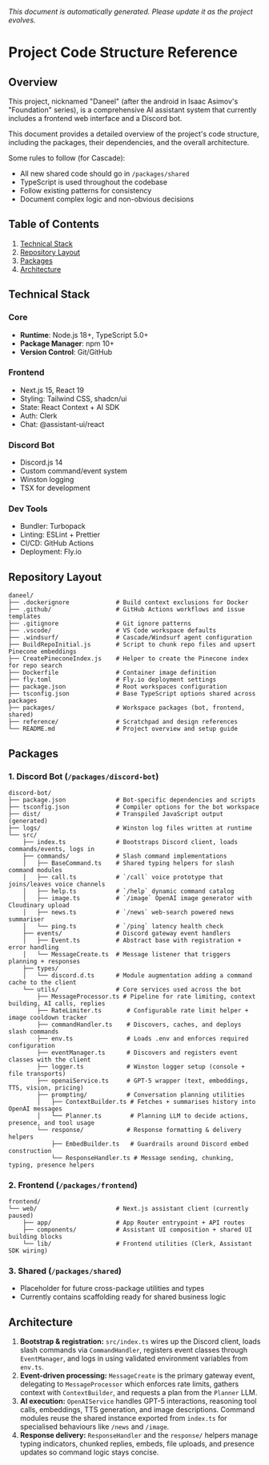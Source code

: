 *This document is automatically generated. Please update it as the project evolves.*

# Project Code Structure Reference

## Overview

This project, nicknamed "Daneel" (after the android in Isaac Asimov's "Foundation" series), is a comprehensive AI assistant system that currently includes a frontend web interface and a Discord bot.

This document provides a detailed overview of the project's code structure, including the packages, their dependencies, and the overall architecture.

Some rules to follow (for Cascade):
- All new shared code should go in `/packages/shared`
- TypeScript is used throughout the codebase
- Follow existing patterns for consistency
- Document complex logic and non-obvious decisions

## Table of Contents

1. [Technical Stack](#technical-stack)
2. [Repository Layout](#repository-layout)
3. [Packages](#packages)
4. [Architecture](#architecture)

## Technical Stack

### Core
- **Runtime**: Node.js 18+, TypeScript 5.0+
- **Package Manager**: npm 10+
- **Version Control**: Git/GitHub

### Frontend
- Next.js 15, React 19
- Styling: Tailwind CSS, shadcn/ui
- State: React Context + AI SDK
- Auth: Clerk
- Chat: @assistant-ui/react

### Discord Bot
- Discord.js 14
- Custom command/event system
- Winston logging
- TSX for development

### Dev Tools
- Bundler: Turbopack
- Linting: ESLint + Prettier
- CI/CD: GitHub Actions
- Deployment: Fly.io

## Repository Layout

```text
daneel/
├── .dockerignore             # Build context exclusions for Docker
├── .github/                  # GitHub Actions workflows and issue templates
├── .gitignore                # Git ignore patterns
├── .vscode/                  # VS Code workspace defaults
├── .windsurf/                # Cascade/Windsurf agent configuration
├── BuildRepoInitial.js       # Script to chunk repo files and upsert Pinecone embeddings
├── CreatePineconeIndex.js    # Helper to create the Pinecone index for repo search
├── Dockerfile                # Container image definition
├── fly.toml                  # Fly.io deployment settings
├── package.json              # Root workspaces configuration
├── tsconfig.json             # Base TypeScript options shared across packages
├── packages/                 # Workspace packages (bot, frontend, shared)
├── reference/                # Scratchpad and design references
└── README.md                 # Project overview and setup guide
```

## Packages

### 1. Discord Bot (`/packages/discord-bot`)
```text
discord-bot/
├── package.json              # Bot-specific dependencies and scripts
├── tsconfig.json             # Compiler options for the bot workspace
├── dist/                     # Transpiled JavaScript output (generated)
├── logs/                     # Winston log files written at runtime
└── src/
    ├── index.ts              # Bootstraps Discord client, loads commands/events, logs in
    ├── commands/             # Slash command implementations
    │   ├── BaseCommand.ts    # Shared typing helpers for slash command modules
    │   ├── call.ts           # `/call` voice prototype that joins/leaves voice channels
    │   ├── help.ts           # `/help` dynamic command catalog
    │   ├── image.ts          # `/image` OpenAI image generator with Cloudinary upload
    │   ├── news.ts           # `/news` web-search powered news summariser
    │   └── ping.ts           # `/ping` latency health check
    ├── events/               # Discord gateway event handlers
    │   ├── Event.ts          # Abstract base with registration + error handling
    │   └── MessageCreate.ts  # Message listener that triggers planning + responses
    ├── types/
    │   └── discord.d.ts      # Module augmentation adding a command cache to the client
    └── utils/                # Core services used across the bot
        ├── MessageProcessor.ts # Pipeline for rate limiting, context building, AI calls, replies
        ├── RateLimiter.ts       # Configurable rate limit helper + image cooldown tracker
        ├── commandHandler.ts    # Discovers, caches, and deploys slash commands
        ├── env.ts               # Loads .env and enforces required configuration
        ├── eventManager.ts      # Discovers and registers event classes with the client
        ├── logger.ts            # Winston logger setup (console + file transports)
        ├── openaiService.ts     # GPT-5 wrapper (text, embeddings, TTS, vision, pricing)
        ├── prompting/           # Conversation planning utilities
        │   ├── ContextBuilder.ts # Fetches + summarises history into OpenAI messages
        │   └── Planner.ts        # Planning LLM to decide actions, presence, and tool usage
        └── response/            # Response formatting & delivery helpers
            ├── EmbedBuilder.ts   # Guardrails around Discord embed construction
            └── ResponseHandler.ts # Message sending, chunking, typing, presence helpers
```

### 2. Frontend (`/packages/frontend`)
```text
frontend/
└── web/                      # Next.js assistant client (currently paused)
    ├── app/                  # App Router entrypoint + API routes
    ├── components/           # Assistant UI composition + shared UI building blocks
    └── lib/                  # Frontend utilities (Clerk, Assistant SDK wiring)
```

### 3. Shared (`/packages/shared`)
- Placeholder for future cross-package utilities and types
- Currently contains scaffolding ready for shared business logic

## Architecture

1. **Bootstrap & registration:** `src/index.ts` wires up the Discord client, loads slash commands via `CommandHandler`, registers event classes through `EventManager`, and logs in using validated environment variables from `env.ts`.
2. **Event-driven processing:** `MessageCreate` is the primary gateway event, delegating to `MessageProcessor` which enforces rate limits, gathers context with `ContextBuilder`, and requests a plan from the `Planner` LLM.
3. **AI execution:** `OpenAIService` handles GPT-5 interactions, reasoning tool calls, embeddings, TTS generation, and image descriptions. Command modules reuse the shared instance exported from `index.ts` for specialised behaviours like `/news` and `/image`.
4. **Response delivery:** `ResponseHandler` and the `response/` helpers manage typing indicators, chunked replies, embeds, file uploads, and presence updates so command logic stays concise.
